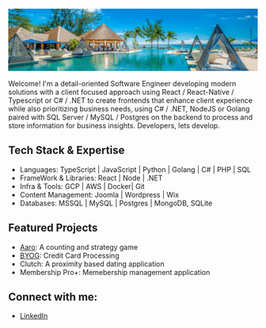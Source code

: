 ![Mast Head](https://github.com/janusqa/janusqa/blob/main/masthead.jpeg)
<p>
Welcome! I'm a detail-oriented Software Engineer developing modern solutions with a client focused approach using React / React-Native / Typescript or C# / .NET to create frontends that enhance client experience while also prioritizing business needs, using C# / .NET, NodeJS or Golang paired with SQL Server / MySQL / Postgres on the backend to process and store information for business insights. Developers, lets develop.
</p>
<p>
  <h2>Tech Stack & Expertise</h2>
  <ul>
    <li>Languages: TypeScript | JavaScript | Python | Golang | C# | PHP | SQL</li>
    <li>FrameWork &amp; Libraries: React | Node | .NET</li>
    <li>Infra &amp Tools: GCP | AWS | Docker| Git </li>
    <li>Content Management: Joomla | Wordpress | Wix</li>
    <li>Databases: MSSQL | MySQL | Postgres | MongoDB, SQLite</li>
  </ul>
</p>
<p>
  <h2>Featured Projects</h2>
  <ul>
    <li><a href="https://aaro.cariblife.com" target="_blank">Aaro</a>: A counting and strategy game</li>
    <li><a href="https://byog.cariblife.com" target="_blank">BYOG</a>: Credit Card Processing</li>
    <li>Clutch: A proximity based dating application</li>
    <li>Membership Pro+: Memebership management application</li>
  </ul>
</p>
<p>
  <h2>Connect with me:</h2>
  <ul>
    <li><a href="https://www.linkedin.com/in/aarofe" target="_blank">LinkedIn</a></li>
  </ul>
</p>


